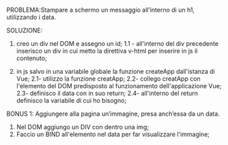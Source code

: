PROBLEMA:Stampare a schermo un messaggio all’interno di un h1, utilizzando i data.

SOLUZIONE:
1. creo un div nel DOM e assegno un id;
    1.1 - all'interno del div precedente inserisco un div in cui metto la direttiva v-html per inserire in js il contenuto;

2. in js salvo in una variabile globale la funzione createApp dall'istanza di Vue;
    2.1- utilizzo la funzione creatApp;
    2.2- collego creatApp con l'elemento del DOM predisposto al funzionamento dell'applicazione Vue;
    2.3- definisco il data con in suo return;
    2.4- all'interno del return definisco la variabile di cui ho bisogno;


BONUS 1:
Aggiungere alla pagina un’immagine, presa anch’essa da un data.

1. Nel DOM aggiungo un DIV con dentro una img;
2. Faccio un BIND all'elemento nel data per far visualizzare l'immagine;